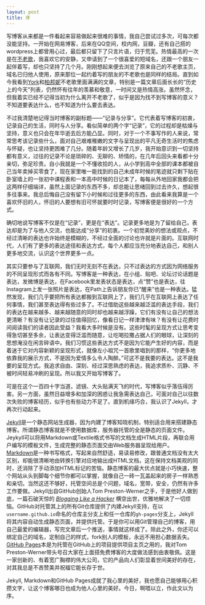 ```yaml
---
layout: post
title: 序
---
```



写博客从来都是一件看起来容易做起来很难的事情，我自己尝试过多次，可每次都没能坚持。一开始在网易博客，后来在QQ空间，校内网，豆瓣，还有自己搭的wordpress上都曾用心过，最后都只留下了只言片语，归于荒芜。热情最高的一次是在[不老歌][1]，我喜欢它的安静，又申请到了一个很喜爱的短域名，还跟一个朋友一起伴着写，却也只坚持了几个月。刚刚想起来便去浏览了原来自己的不老歌主页，域名已归他人使用，原来那位一起约着写的朋友的不老歌也是同样的结局。直到如今我看到[York][2]和[柏邦妮][3]不老歌里面满满的文章，特别是一篇文章后面长长的“历史上的今天”列表，仍然怀有往年的羡慕和敬意，一时间又是热情高涨。虽然怀念，但我着实已经不记得当初为什么离开不老歌了，似乎是因为找不到写博客的意义？不知道要表达什么，也不知道为什么要去表达。


不过我清楚地记得当时博客的副标题——“记录与分享”。它代表着写博客的初衷，记录自己的生活，同时与人分享。看似简单的两个字“记录”，它的过程却是枯燥与坚持，意义也只会在年华逝去后方能凸显。同时，对于一个不事写作的人来说，常常思考该记录些什么，面对自己艰难稚嫩的文字与呈现出的平凡无奇生活时的焦虑与怀疑，也让坚持更困难了几分。随着年龄又增长了几岁，我开始意识到一切坚持都有意义，过往的记录不论是琐碎的、无聊的、矫情的，在几年后回头来看都十分亲切，弥足珍贵。自小我就是一个不懂收拾的人，从小学到高中全部的课本都被自己当年卖掉买零食了，现在家里唯一能找到的自己未成年时候的笔迹就只剩下贴在卧室墙上的一张初中课程表和一本高中时候的日记本了，每每从外地回家我都会把这两样仔细端详，虽然上面记录的东西不多，却总能让思绪回到过去许久，想起很多往事来。我总后悔自己没有留下小时候和过往更多的东西，由此看来我算是一个喜欢怀旧的人，怀旧的人要想有旧可怀就要时时记录，写博客便是很好的一个方式。


确切地说写博客不仅是在“记录”，更是在“表达”。记录更多地是为了留给自己，表达却是为了与他人交流，也能达成“分享”的初衷。一个初觉美妙的想法或观点，不经过清晰的表达也许始终是模糊的，不经过全面的讨论也许就是片面的。互联网时代，人们有了更多的表达途径和表达方式，每个人都应当充分地表达自己，和别人更多地交流，认识这个世界更多一点。


其实只要参与了互联网，我们无时无刻不在表达，只不过表达的方式因为网络服务的不同呈现形式而各有不同。写博客是一种表达，在小组、贴吧、论坛讨论话题是表达，发微博是表达，在Facebook里发表状态是表达，点“赞”也是表达，往Instagram上发一张照片是表达，在Path上告诉朋友你已“醒来”也是一种表达。猛然发现，我们几乎要把所有表达都搬到互联网上了，我们几乎在互联网上表达了任何事情，我们甚至表达得有些过多了。不过借助这些越来越泛滥的表达手段，我们的表达在越来越多、越来越随意的同时却也越来越浮躁，它们有没有让自己的想法更清晰？有没有让记录的过往值得回忆，像看日记一样津津有味？有没有让花费时间阅读我们的读者因此受益？我看大多时候是没有。这些时髦的呈现方式让思考变得急切甚至多余，让表达变得泛滥而随意，让吃喝拉撒占据人们的眼球，让深刻的思想淹没在闲言碎语中。我们习惯这些表达方式不是因为它能产生好的内容，而是着迷于它对内容新颖的呈现形式，就像左小祖咒一首歌里唱到的那样，“你更多地依靠我的展示方式，不是因为爱情多么令人陶醉。”可这不是我要的表达。这不是我要的呈现方式。我追求自由、深刻、经过深思熟虑的表达，我追求质朴、沉静、不被时间轻易冲刷的呈现。所以我又开始写博客了。


可是在这个一百四十字当道，滤镜、大头贴满天飞的时代，写博客似乎落伍得厉害。另一方面，虽然日益增多和加深的困惑让我急需表达自己，可面对自己以往数次失败的博客经历，似乎也有些动力不足了。直到机缘巧合，我认识了Jekyll，才再次行动起来。


[Jekyll][4]是一个静态网站生成器，因为内建了博客知晓机制，特别适合用来搭建静态博客。所谓静态博客就是不使用数据库，服务器托管的全是静态的页面文件。Jeykyll可以将用Markdown或Textile格式书写的文档生成HTML片段，再联合用户编写的模板文件，生成完整的静态页面交由Web服务器呈现给用户。[Markdown][5]是一种书写格式，写起来自然舒适，易读易修改，跟普通文档没有太大区别，却能很清晰地由转换引擎对应地输出成HTML文档，这在保持文档美观的同时，还消除了手动添加HTML标记的苦恼。静态博客的最大优点就是小巧快速，整个网站从头到脚每个细节你都可以掌握，就像自己一砖一瓦盖起来的房子一样熟悉和亲切。当然这还不够好，托管空间总是个问题，域名，宽带，安全，仍然有许多工作要做。Jekyll出自GitHub创始人Tom Preston-Werner之手，于是他好人做到底，一篇石破天惊的 [_Blogging Like a Hacker_][6] 横空出世，优雅地解决了一切烦恼。GitHub对托管其上的所有Git仓库提供了内建Jekyll支持，在以`username.github.io`命名的仓库主分支上和任一仓库的`gh-pages`分支上，Jekyll将其内容自动生成静态页面，并提供托管。于是你可以用Git管理自己的博客，用自己最爱的编辑器，写完文章后一个推送，事情就这样成了。除此之外，你还可以绑定自己的域名，定制自己的样式，fork别人的模板，永远不用担心数据丢失。[GitHub Pages][7]本是为托管在GitHub上的项目提供项目主页之用的，我对Tom Preston-Werner带头号召大家在上面搭免费博客的大度做法感到由衷敬佩。这是一家创新的、有着宽广胸襟的伟大公司，它的产品向人们彰显着世间美好的存在，对其我总是不吝赞美并祝福它能长存于世。


Jekyll, Markdown和GitHub Pages成就了我心里的美好，我也愿自己能够用心积攒文字，让这个博客哪日也成为他人心里的美好。今日，啊喂以立，作此文以为序。




[1]: http://bulaoge.net
[2]: http://bulaoge.net/?york
[3]: http://bulaoge.net/?bonnie
[4]: http://jekyllrb.com
[5]: http://daringfireball.net/projects/markdown/
[6]: http://tom.preston-werner.com/2008/11/17/blogging-like-a-hacker.html
[7]: http://pages.github.com/

